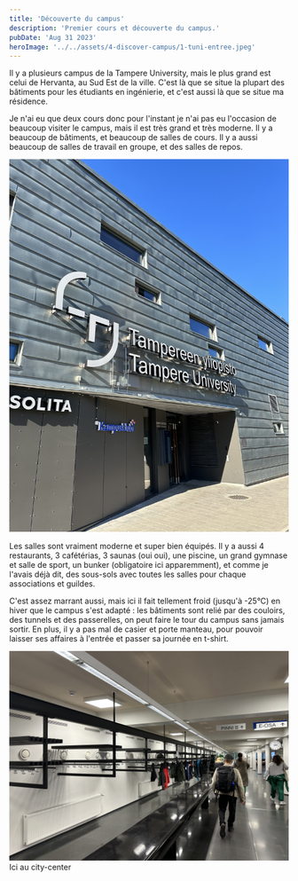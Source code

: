 ```yaml
---
title: 'Découverte du campus'
description: 'Premier cours et découverte du campus.'
pubDate: 'Aug 31 2023'
heroImage: '../../assets/4-discover-campus/1-tuni-entree.jpeg'
---
```


Il y a plusieurs campus de la Tampere University, mais le plus grand est celui de Hervanta, au Sud Est de la ville. C'est là que se situe la plupart des bâtiments pour les étudiants en ingénierie, et c'est aussi là que se situe ma résidence.

Je n'ai eu que deux cours donc pour l'instant je n'ai pas eu l'occasion de beaucoup visiter le campus, mais il est très grand et très moderne. Il y a beaucoup de bâtiments, et beaucoup de salles de cours. Il y a aussi beaucoup de salles de travail en groupe, et des salles de repos.

![tuni](../../assets/4-discover-campus/1-tuni-entree.jpeg)

Les salles sont vraiment moderne et super bien équipés. Il y a aussi 4 restaurants, 3 cafétérias, 3 saunas (oui oui), une piscine, un grand gymnase et salle de sport, un bunker (obligatoire ici apparemment), et comme je l'avais déjà dit, des sous-sols avec toutes les salles pour chaque associations et guildes.

C'est assez marrant aussi, mais ici il fait tellement froid (jusqu'à -25°C) en hiver que le campus s'est adapté : les bâtiments sont relié par des couloirs, des tunnels et des passerelles, on peut faire le tour du campus sans jamais sortir. En plus, il y a pas mal de casier et porte manteau, pour pouvoir laisser ses affaires à l'entrée et passer sa journée en t-shirt.

![porte-manteau](../../assets/4-discover-campus/2-porte-manteau.jpeg)
<span>Ici au city-center</span>
